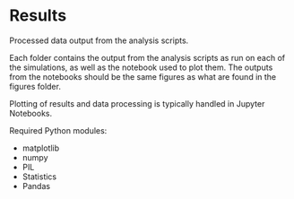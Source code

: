 # Results

Processed data output from the analysis scripts.

Each folder contains the output from the analysis scripts as run on each of the simulations, as well as the notebook used to plot them. The outputs from the notebooks should be the same figures as what are found in the figures folder.

Plotting of results and data processing is typically handled in Jupyter Notebooks.

Required Python modules:
- matplotlib
- numpy
- PIL
- Statistics
- Pandas

